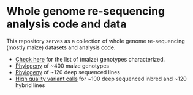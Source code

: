 # Whole genome re-sequencing analysis code and data

This repository serves as a collection of whole genome re-sequencing (mostly maize) datasets and analysis code.

- [Check here](/data/08.vcfstats.tsv) for the list of (maize) genotypes characterized.
- [Phylogeny](/phylo/11_qc/ph01/05.pdf) of ~400 maize genotypes
- [Phylogeny](/phylo/11_qc/ph05/05.pdf) of ~120 deep sequenced lines
- [High quality variant calls](/data/35_vnt_ase/vt01.stats.tsv) for ~100 deep sequenced inbred and ~120 hybrid lines
